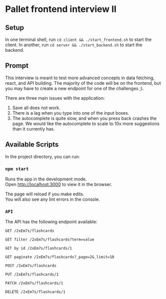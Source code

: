# Pallet frontend interview II

## Setup

In one terminal shell, run `cd client && ./start_frontend.sh` to start the client. In another, run `cd server && ./start_backend.sh` to start the backend.

## Prompt

This interview is meant to test more advanced concepts in data fetching, react, and API building. The majority of the code will be on the frontend, but you may have to create a new endpoint for one of the challenges ;).

There are three main issues with the application:

1. Save all does not work.
2. There is a lag when you type into one of the input boxes.
3. The autocomplete is quite slow, and when you press back crashes the page. We would like the autocomplete to scale to 10x more suggestions than it currently has.

## Available Scripts

In the project directory, you can run:

### `npm start`

Runs the app in the development mode.\
Open [http://localhost:3000](http://localhost:3000) to view it in the browser.

The page will reload if you make edits.\
You will also see any lint errors in the console.

### `API`

The API has the following endpoint available:

```
GET /2xEm7s/flashcards

GET filter /2xEm7s/flashcards?term=value

GET by id /2xEm7s/flashcards/1

GET paginate /2xEm7s/flashcards?_page=2&_limit=10

POST /2xEm7s/flashcards

PUT /2xEm7s/flashcards/1

PATCH /2xEm7s/flashcards/1

DELETE /2xEm7s/flashcards/1
```
